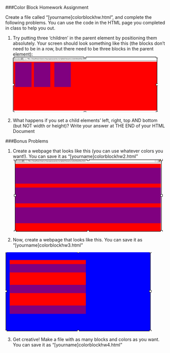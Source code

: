 ###Color Block Homework Assignment 

Create a file called “[yourname]colorblockhw.html”, and complete the following problems.  You can use the code in the HTML page you completed in class to help you out. 

1) Try putting three ‘children’ in the parent element by positioning them absolutely.  Your screen should look something like this (the blocks don’t need to be in a row, but there need to be three blocks in the parent element):
![Alt text](imgs/Q1.png)


2) What happens if you set a child elements’ left, right, top AND bottom (but NOT width or height)? Write your answer at THE END of your HTML Document


###Bonus Problems


1) Create a webpage that looks like this (you can use whatever colors you want!). You can save it as “[yourname]colorblockhw2.html”
![Alt text](imgs/Bonus1.png)

2) Now, create a webpage that looks like this.  You can save it as “[yourname]colorblockhw3.html”

![Alt text](imgs/Bonus2.png)


3) Get creative!  Make a file with as many blocks and colors as you want.  You can save it as “[yourname]colorblockhw4.html”